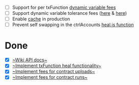 - [ ] Support for per txFunction [dynamic variable fees](https://github.com/tyvdh/stellar-tss/blob/master/wrangler/src/txFunctions/run.js#L55)
- [ ] Support dynamic variable tolerance fees ([here](https://github.com/tyvdh/stellar-tss/blob/master/wrangler/src/txFunctions/run.js#L90-L91) & [here](https://github.com/tyvdh/stellar-tss/blob/master/wrangler/src/txSponsors/add.js#L20))
- [ ] Enable [cache](https://github.com/tyvdh/stellar-tss/blob/master/wrangler/src/index.js#L44-L53) in production
- [ ] Prevent self swapping in the ctrlAccounts [heal.js function](https://github.com/tyvdh/stellar-tss/blob/master/wrangler/src/ctrlAccounts/heal.js)

# Done
- [x] [~Wiki API docs~](https://github.com/tyvdh/stellar-tss/wiki)
- [x] [~Implement txFunction heal functionality~](https://github.com/tyvdh/stellar-tss/pull/2)
- [x] [~Implement fees for contract uploads~](https://github.com/tyvdh/stellar-tss/commit/6c8b299e22fec41fa546cc3a7d2f74016c5f2351)
- [x] [~Implement fees for contract runs~](https://github.com/tyvdh/stellar-tss/pull/3)
